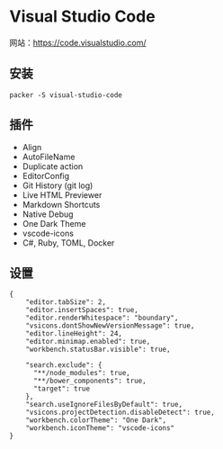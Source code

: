 # Visual Studio Code

网站：https://code.visualstudio.com/

## 安装
```
packer -S visual-studio-code
```

## 插件
- Align
- AutoFileName
- Duplicate action
- EditorConfig
- Git History (git log)
- Live HTML Previewer
- Markdown Shortcuts
- Native Debug
- One Dark Theme
- vscode-icons
- C#, Ruby, TOML, Docker

## 设置
```
{
    "editor.tabSize": 2,
    "editor.insertSpaces": true,
    "editor.renderWhitespace": "boundary",
    "vsicons.dontShowNewVersionMessage": true,
    "editor.lineHeight": 24,
    "editor.minimap.enabled": true,
    "workbench.statusBar.visible": true,

    "search.exclude": {
      "**/node_modules": true,
      "**/bower_components": true,
      "target": true
    },
    "search.useIgnoreFilesByDefault": true,
    "vsicons.projectDetection.disableDetect": true,
    "workbench.colorTheme": "One Dark",
    "workbench.iconTheme": "vscode-icons"
}
```